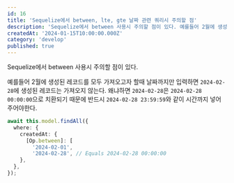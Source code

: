```yaml
---
id: 16
title: 'Sequelize에서 between, lte, gte 날짜 관련 쿼리시 주의할 점'
description: 'Sequelize에서 between 사용시 주의할 점이 있다. 예를들어 2월에 생성된 레코드를 모두 가져오고자 할때 날짜까지만 입력하면 2024-02-28에 생성된 레코드는 가져오지 않는다. 왜냐하면 2024-02-28은 2024-02-28 00:00:00으로 치환되기 때문에 반드시 2024-02-28 23:59:59와 같이 시간까지 넣어주어야한다.'
createdAt: '2024-01-15T10:00:00.000Z'
category: 'develop'
published: true
---
```


Sequelize에서 between 사용시 주의할 점이 있다.

예를들어 2월에 생성된 레코드를 모두 가져오고자 할때 날짜까지만 입력하면 `2024-02-28`에 생성된 레코드는 가져오지 않는다. 왜냐하면 `2024-02-28`은 `2024-02-28 00:00:00`으로 치환되기 때문에 반드시 `2024-02-28 23:59:59`와 같이 시간까지 넣어주어야한다.

```typescript
await this.model.findAll({
  where: {
    createdAt: {
      [Op.between]: [
        '2024-02-01',
        '2024-02-28', // Equals 2024-02-28 00:00:00
    },
  },
});
```

